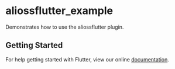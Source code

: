 # aliossflutter_example

Demonstrates how to use the aliossflutter plugin.

## Getting Started

For help getting started with Flutter, view our online
[documentation](https://flutter.io/).
